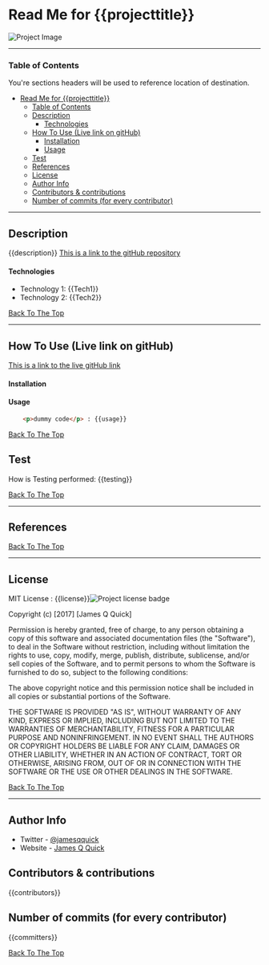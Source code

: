 # Read Me for {{projecttitle}} 


![Project Image]({{imageurl}})


---

### Table of Contents
You're sections headers will be used to reference location of destination.

- [Read Me for {{projecttitle}}](#read-me-for-projecttitle)
    - [Table of Contents](#table-of-contents)
  - [Description](#description)
      - [Technologies](#technologies)
  - [How To Use (Live link on gitHub)](#how-to-use-live-link-on-github)
      - [Installation](#installation)
      - [Usage](#usage)
  - [Test](#test)
  - [References](#references)
  - [License](#license)
  - [Author Info](#author-info)
  - [Contributors & contributions](#contributors--contributions)
  - [Number of commits (for every contributor)](#number-of-commits-for-every-contributor)

---

## Description

{{description}}
[This is a link to the gitHub repository]({{githublink}})

#### Technologies

- Technology 1: {{Tech1}}
- Technology 2: {{Tech2}}

[Back To The Top](#read-me-template)

---

## How To Use (Live link on gitHub)

[This is a link to the live gitHub link]({{livelink}})

#### Installation



#### Usage

```html
    <p>dummy code</p> : {{usage}}
```
[Back To The Top](#read-me-template)

## Test

How is Testing performed: {{testing}}

[Back To The Top](#read-me-template)

---

## References
[Back To The Top](#read-me-template)

---

## License

MIT License : {{license}}![Project license badge]({{badge}})

Copyright (c) [2017] [James Q Quick]

Permission is hereby granted, free of charge, to any person obtaining a copy
of this software and associated documentation files (the "Software"), to deal
in the Software without restriction, including without limitation the rights
to use, copy, modify, merge, publish, distribute, sublicense, and/or sell
copies of the Software, and to permit persons to whom the Software is
furnished to do so, subject to the following conditions:

The above copyright notice and this permission notice shall be included in all
copies or substantial portions of the Software.

THE SOFTWARE IS PROVIDED "AS IS", WITHOUT WARRANTY OF ANY KIND, EXPRESS OR
IMPLIED, INCLUDING BUT NOT LIMITED TO THE WARRANTIES OF MERCHANTABILITY,
FITNESS FOR A PARTICULAR PURPOSE AND NONINFRINGEMENT. IN NO EVENT SHALL THE
AUTHORS OR COPYRIGHT HOLDERS BE LIABLE FOR ANY CLAIM, DAMAGES OR OTHER
LIABILITY, WHETHER IN AN ACTION OF CONTRACT, TORT OR OTHERWISE, ARISING FROM,
OUT OF OR IN CONNECTION WITH THE SOFTWARE OR THE USE OR OTHER DEALINGS IN THE
SOFTWARE.

[Back To The Top](#read-me-template)

---

## Author Info

- Twitter - [@jamesqquick]({{author}})
- Website - [James Q Quick](https://jamesqquick.com)

## Contributors & contributions

{{contributors}}

## Number of commits (for every contributor)

{{committers}}

[Back To The Top](#read-me-template)
